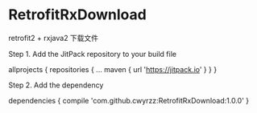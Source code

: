 # RetrofitRxDownload
retrofit2 + rxjava2 下载文件

Step 1. Add the JitPack repository to your build file

  allprojects {
  	repositories {
			...
			maven { url 'https://jitpack.io' }
		}
	}
  
Step 2. Add the dependency

  dependencies {
	        compile 'com.github.cwyrzz:RetrofitRxDownload:1.0.0'
	}
